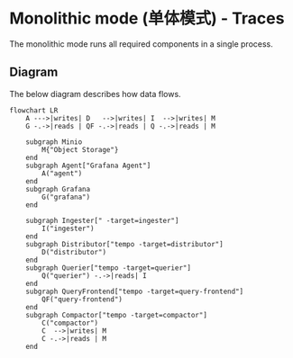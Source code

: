 # Monolithic mode (单体模式) - Traces

The monolithic mode runs all required components in a single process.

## Diagram

The below diagram describes how data flows.

```mermaid
flowchart LR
    A --->|writes| D   -->|writes| I  -->|writes| M
    G -.->|reads | QF -.->|reads | Q -.->|reads | M

    subgraph Minio
        M{"Object Storage"}
    end
    subgraph Agent["Grafana Agent"]
        A("agent")
    end
    subgraph Grafana
        G("grafana")
    end

    subgraph Ingester[" -target=ingester"]
        I("ingester")
    end
    subgraph Distributor["tempo -target=distributor"]
        D("distributor")
    end
    subgraph Querier["tempo -target=querier"]
        Q("querier") -.->|reads| I
    end
    subgraph QueryFrontend["tempo -target=query-frontend"]
        QF("query-frontend")
    end
    subgraph Compactor["tempo -target=compactor"]
        C("compactor")
        C  -->|writes| M
        C -.->|reads | M
    end
```